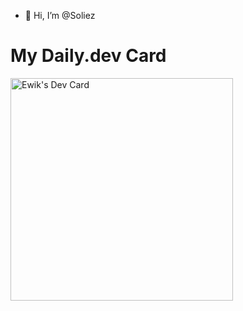 - 👋 Hi, I’m @Soliez
  
# My Daily.dev Card
<a href="https://app.daily.dev/ewik"><img src="https://api.daily.dev/devcards/v2/JBj4fj9zKdhWmH82ep7x8.png?r=1qd&type=default" width="356" alt="Ewik's Dev Card"/></a>
